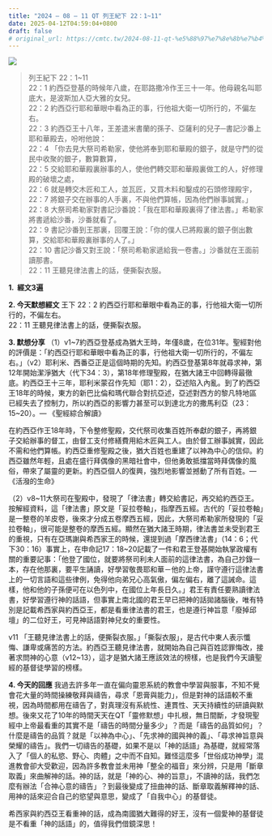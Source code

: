 ```yaml
---
title: "2024 – 08 – 11 QT 列王紀下 22：1~11"
date: 2025-04-12T04:59:04+0800
draft: false
# original_url: https://cmtc.tw/2024-08-11-qt-%e5%88%97%e7%8e%8b%e7%b4%80%e4%b8%8b-22%ef%bc%9a111
---
```


![](/images/qt.jpg)
> 列王紀下 22：1\~11  
> 22：1 約西亞登基的時候年八歲，在耶路撒冷作王三十一年。他母親名叫耶底大，是波斯加人亞大雅的女兒。  
> 22：2 約西亞行耶和華眼中看為正的事，行他祖大衛一切所行的，不偏左右。  
> 22：3 約西亞王十八年，王差遣米書蘭的孫子、亞薩利的兒子─書記沙番上耶和華殿去，吩咐他說：  
> 22：4 「你去見大祭司希勒家，使他將奉到耶和華殿的銀子，就是守門的從民中收聚的銀子，數算數算，  
> 22：5 交給耶和華殿裏辦事的人，使他們轉交耶和華殿裏做工的人，好修理殿的破壞之處，  
> 22：6 就是轉交木匠和工人，並瓦匠，又買木料和鑿成的石頭修理殿宇，  
> 22：7 將銀子交在辦事的人手裏，不與他們算帳，因為他們辦事誠實。」  
> 22：8 大祭司希勒家對書記沙番說：「我在耶和華殿裏得了律法書。」希勒家將書遞給沙番，沙番就看了。  
> 22：9 書記沙番到王那裏，回覆王說：「你的僕人已將殿裏的銀子倒出數算，交給耶和華殿裏辦事的人了。」  
> 22：10 書記沙番又對王說：「祭司希勒家遞給我一卷書。」沙番就在王面前讀那書。  
> 22：11 王聽見律法書上的話，便撕裂衣服。

**1.  經文3遍**

**2. 今天默想經文**
王下 22：2 約西亞行耶和華眼中看為正的事，行他祖大衛一切所行的，不偏左右。  
22：11 王聽見律法書上的話，便撕裂衣服。

**3. 默想分享**
（1）v1\~7約西亞登基成為猶大王時，年僅8歲，在位31年。聖經對他的評價是：「約西亞行耶和華眼中看為正的事，行他祖大衛一切所行的，不偏左右。」（v2）耶利米、西番亞正是這個時期的先知。約西亞登基第8年就尋求神，第12年開始潔淨猶大（代下34：3），第18年修理聖殿，在猶大諸王中回轉得最徹底。約西亞王十三年，耶利米蒙召作先知（耶1：2），亞述陷入內亂。到了約西亞王18年的時候，東方的新巴比倫和瑪代聯合對抗亞述，亞述對西方的黎凡特地區已經失去了控制力，所以約西亞的影響力甚至可以到達北方的撒馬利亞（23：15\~20）。— 《聖經綜合解讀》

在約西亞作王18年時，下令整修聖殿，交代祭司收集百姓所奉獻的銀子，再將銀子交給辦事的督工，由督工支付修繕費用給木匠與工人。由於督工辦事誠實，因此不需和他們算帳。約西亞重修聖殿之後，猶大百姓也重建了以神為中心的信仰。約西亞雖然年輕，且處在盛行拜偶像的黑暗社會中，但他勇敢抵擋當時拜偶像的風俗，帶來了屬靈的更新。約西亞個人的復興，強烈地影響並撼動了所有百姓。— 《活潑的生命》

（2）v8\~11大祭司在聖殿中，發現了「律法書」轉交給書記，再交給約西亞王。按解經資料，這「律法書」原文是「妥拉卷軸」，指摩西五經。古代的「妥拉卷軸」是一整卷的羊皮卷，後來才分成五卷摩西五經，因此，大祭司希勒家所發現的「妥拉卷軸」，很可能是整卷的摩西五經。顯然在猶大諸王時期，律法書並未受到君王的重視，只有在亞瑪謝與希西家王的時候，還提到過「摩西律法書」（14：6；代下30：16）事實上，在申命記17：18\~20記載了一件和君王登基開始執掌政權有關的重要記事：「他登了國位，就要將祭司利未人面前的這律法書，為自己抄錄一本，存在他那裏，要平生誦讀，好學習敬畏耶和華－他的上帝，謹守遵行這律法書上的一切言語和這些律例，免得他向弟兄心高氣傲，偏左偏右，離了這誡命。這樣，他和他的子孫便可在以色列中，在國位上年長日久。」君王有責任要熟讀律法書，好學習遵行神的話語，但事實上南北國的君王早已把神的話拋諸腦後，唯有特別是記載希西家與約西亞王，都是看重律法書的君王，也是遵行神旨意「廢掉邱壇」的二位好王，可見神話語對神兒女的重要性。

v11 「王聽見律法書上的話，便撕裂衣服。」「撕裂衣服」，是古代中東人表示懺悔、謙卑或痛苦的方法。約西亞王聽見律法書，就開始為自己與百姓認罪悔改，接著求問神的心意（v12\~13），這才是猶大諸王應該效法的榜樣，也是我們今天讀聖經的基督徒學習的榜樣。

**4. 今天的回應**
我過去許多年一直在偏向靈恩系統的教會中學習與服事，不知不覺會花大量的時間操練敬拜與禱告，尋求「恩膏與能力」，但是對神的話語較不重視，因為時間都用在禱告了，對真理沒有系統性、連貫性、天天持續性的研讀與默想。後來又花了10年的時間天天在QT「靈修默想」中扎根，無日間斷，才發現聖經中上帝最看重的其實不是「禱告的時間分量多少」？而是「禱告的品質如何」？什麼是禱告的品質？就是「以神為中心」、「先求神的國與神的義」、「尋求神旨意與榮耀的禱告」。我們一切禱告的基礎，如果不是以「神的話語」為基礎，就經常落入了「個人的私慾、野心、肉體」之中而不自知。難怪這麼多「世俗成功神學」混進教會卻大受歡迎，因為許多教會並未用神「整全的福音」來分辨，只是用「斷章取義」來曲解神的話。神的話，就是「神的心、神的旨意」，不讀神的話，我們怎麼有辦法「合神心意的禱告」？到最後變成了扭曲神的話、斷章取義解釋神的話、用神的話來迎合自己的慾望與意思，變成了「自我中心」的基督徒。

希西家與約西亞王看重神的話，成為南國猶大難得的好王，沒有一個愛神的基督徒是不看重「神的話語」的，值得我們借鏡深思！
